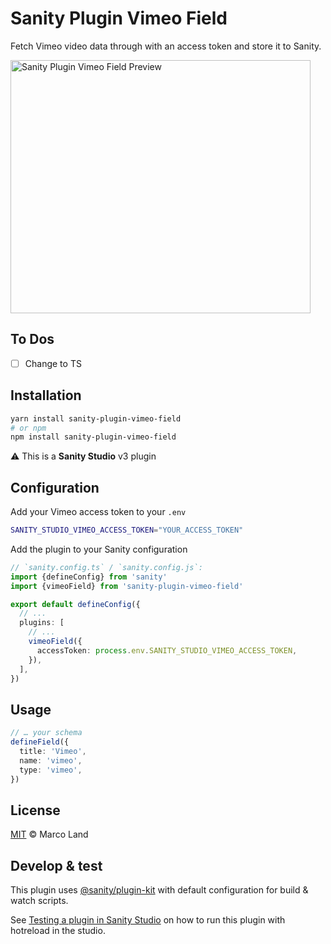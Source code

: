 # Sanity Plugin Vimeo Field

Fetch Vimeo video data through with an access token and store it to Sanity.

<img src="https://github.com/marco-land/sanity-plugin-vimeo-field/assets/24410335/b1bd4b87-4575-4669-9ea8-a704806a9532" width="480" height="405" alt="Sanity Plugin Vimeo Field Preview" />

## To Dos

- [ ] Change to TS

## Installation

```sh
yarn install sanity-plugin-vimeo-field
# or npm
npm install sanity-plugin-vimeo-field
```

⚠️ This is a **Sanity Studio** v3 plugin

## Configuration

Add your Vimeo access token to your `.env`

```sh
SANITY_STUDIO_VIMEO_ACCESS_TOKEN="YOUR_ACCESS_TOKEN"
```

Add the plugin to your Sanity configuration

```ts
// `sanity.config.ts` / `sanity.config.js`:
import {defineConfig} from 'sanity'
import {vimeoField} from 'sanity-plugin-vimeo-field'

export default defineConfig({
  // ...
  plugins: [
    // ...
    vimeoField({
      accessToken: process.env.SANITY_STUDIO_VIMEO_ACCESS_TOKEN,
    }),
  ],
})
```

## Usage

```ts
// … your schema
defineField({
  title: 'Vimeo',
  name: 'vimeo',
  type: 'vimeo',
})
```

## License

[MIT](LICENSE) © Marco Land

## Develop & test

This plugin uses [@sanity/plugin-kit](https://github.com/sanity-io/plugin-kit)
with default configuration for build & watch scripts.

See [Testing a plugin in Sanity Studio](https://github.com/sanity-io/plugin-kit#testing-a-plugin-in-sanity-studio)
on how to run this plugin with hotreload in the studio.
